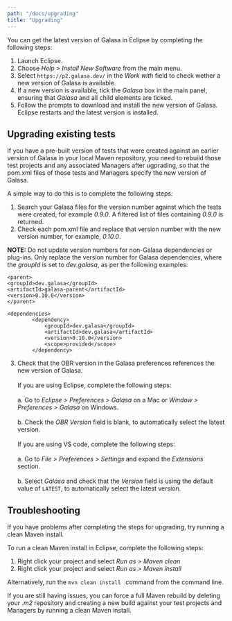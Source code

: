 ```yaml
---
path: "/docs/upgrading"
title: "Upgrading"
---
```


You can get the latest version of Galasa in Eclipse by completing the following steps:

1. Launch Eclipse. 
2. Choose *Help > Install New Software* from the main menu.
3. Select ```https://p2.galasa.dev/``` in the *Work with* field to check wether a new version of Galasa is available.
4. If a new version is available, tick the *Galasa* box in the main panel, ensuring that *Galasa* and all child elements are ticked.
5. Follow the prompts to download and install the new version of Galasa. Eclipse restarts and the latest version is installed.

## Upgrading existing tests

If you have a pre-built version of tests that were created against an earlier version of Galasa in your local Maven repository, you need to rebuild those test projects and any associated Managers after ugprading, so that the pom.xml files of those tests and Managers specify the new version of Galasa.


A simple way to do this is to complete the following steps: 

1. Search your Galasa files for the version number against which the tests were created, for example *0.9.0*. A filtered list of files containing *0.9.0* is returned. 
2. Check each pom.xml file and replace that version number with the new version number, for example, *0.10.0*. 

**NOTE:** Do not update version numbers for non-Galasa dependencies or plug-ins. Only replace the version number for Galasa dependencies, where the *groupId* is set to *dev.galasa*, as per the following examples:

```
<parent>
<groupId>dev.galasa</groupId>
<artifactId>galasa-parent</artifactId>
<version>0.10.0</version>
</parent>
```

```
<dependencies>
        <dependency>
            <groupId>dev.galasa</groupId>
            <artifactId>dev.galasa</artifactId>
            <version>0.10.0</version>
            <scope>provided</scope>
        </dependency>
```
3. Check that the OBR version in the Galasa preferences references the new version of Galasa.<br><br>
    If you are using Eclipse, complete the following steps:<br><br>
        a. Go to *Eclipse > Preferences > Galasa* on a Mac or *Window > Preferences > Galasa* on Windows. <br><br>
        b. Check the *OBR Version* field is blank, to automatically select the latest version.<br><br>
    If you are using VS code, complete the following steps: <br><br>
        a. Go to  *File > Preferences > Settings* and expand the *Extensions* section.<br><br> 
        b. Select *Galasa* and check that the *Version* field is using the default value of ```LATEST```, to automatically select the latest version. 

## Troubleshooting

If you have problems after completing the steps for upgrading, try running a clean Maven install. 

To run a clean Maven install in Eclipse, complete the following steps: 

1. Right click your project and select *Run as > Maven clean*
2. Right click your project and select *Run as > Maven install* 

Alternatively, run the ```mvn clean install ``` command from the command line. 

If you are still having issues, you can force a full Maven rebuild by deleting your *.m2* repository and creating a new build against your test projects and Managers by running a clean Maven install.
